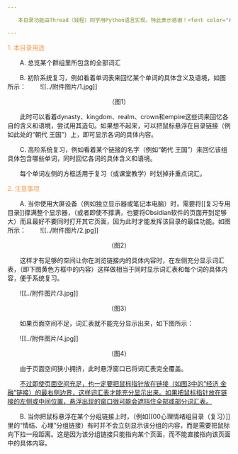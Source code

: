 ```yaml
--- 

‌‌‌　　本目录功能由Thread（钱程）同学用Python语言实现，特此表示感谢！<font color="#ff0000">❤ ❤ ❤ ❤ ❤ </font>

---
```


‌‌‌<font color="#f79646">1. 本目录用途</font>

‌‌‌　　A. 总览某个群组里所包含的全部词汇

‌‌‌　　B. 初阶系统复习，例如看着单词表来回忆某个单词的具体含义及语境，如图所示：
‌‌‌　　![[../附件图片/1.jpg]]
‌‌‌　　<center>（图1）</center>

‌‌‌　　此时可以看着dynasty、kingdom、realm、crown和empire这些词来回忆各自的含义和语境，尝试用其造句。如果想不起来，可以把鼠标悬浮在目录链接（例如此处的“朝代 王国”）上，即可显示各词的具体内容。

‌‌‌　　C. 高阶系统复习，例如看着某个链接的名字（例如“朝代 王国”）来回忆该组具体包含哪些单词，同时回忆各词的具体含义和语境。

‌‌‌　　每个单词左侧的方框适用于复习（或课堂教学）时划掉非重点词汇。

‌‌‌<font color="#f79646">2. 注意事项</font>

‌‌‌　　A. 当你使用大屏设备（例如独立显示器或笔记本电脑）时，需要将[[复习专用目录]]撑满整个显示器，（或者即使不撑满，也要将Obsidian软件的页面开到足够大）而且最好不要同时打开其它页面，因为此时才能发挥该目录的最佳功能。如图所示：
‌‌‌　　![[../附件图片/2.jpg]]
‌‌‌　　<center>（图2）</center>

‌‌‌　　这样才有足够的空间让你在浏览链接内的具体内容时，在左侧充分显示词汇表，（即下图黄色方框中的内容）这样做相当于同时显示词汇表和每个词的具体内容，便于系统复习。

‌‌‌　　![[../附件图片/3.jpg]]
‌‌‌　　<center>（图3）</center>

‌‌‌　　如果页面空间不足，词汇表就不能充分显示出来，如下图所示：

‌‌‌　　![[../附件图片/4.jpg]]
‌‌‌　　<center>（图4）</center>

‌‌‌　　由于页面空间狭小拥挤，此时悬浮窗口已将词汇表完全覆盖。

‌‌‌　　<u>不过即使页面空间充足，也一定要把鼠标指针放在链接（如图3中的“经济 金融”链接）的最右侧边界，这样词汇表才能充分显示出来。如果把鼠标指针放在链接的左侧或中间位置，悬浮出现的窗口很可能会遮挡住全部或部分词汇表。</u>

‌‌‌　　B. 当你把鼠标悬浮在某个分组链接上时，（例如[[00心理情绪组目录（复习）]]里的“情结、心理”分组链接）有时并不会立刻显示该分组的内容，而是需要把鼠标向下拉一段距离。这是因为该分组链接只能指向某个页面，而不能直接指向该页面中的具体内容。

‌‌‌　　